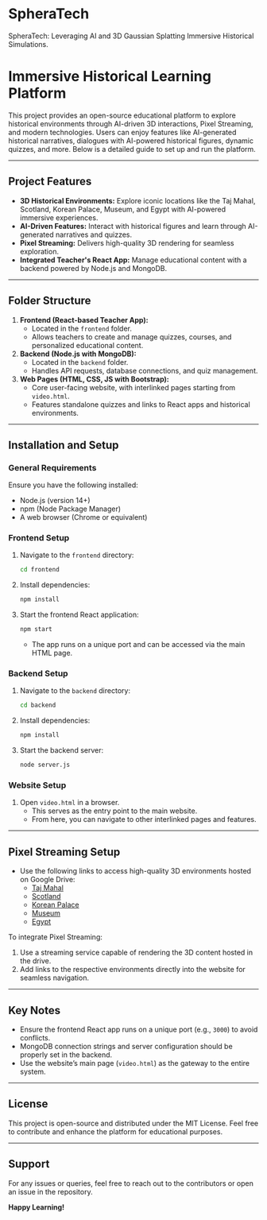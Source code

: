 # SpheraTech
SpheraTech: Leveraging AI and 3D Gaussian Splatting Immersive Historical Simulations.

# Immersive Historical Learning Platform

This project provides an open-source educational platform to explore historical environments through AI-driven 3D interactions, Pixel Streaming, and modern technologies. Users can enjoy features like AI-generated historical narratives, dialogues with AI-powered historical figures, dynamic quizzes, and more. Below is a detailed guide to set up and run the platform.

---

## **Project Features**
- **3D Historical Environments:** Explore iconic locations like the Taj Mahal, Scotland, Korean Palace, Museum, and Egypt with AI-powered immersive experiences.
- **AI-Driven Features:** Interact with historical figures and learn through AI-generated narratives and quizzes.
- **Pixel Streaming:** Delivers high-quality 3D rendering for seamless exploration.
- **Integrated Teacher's React App:** Manage educational content with a backend powered by Node.js and MongoDB.

---

## **Folder Structure**
1. **Frontend (React-based Teacher App):**
   - Located in the `frontend` folder.
   - Allows teachers to create and manage quizzes, courses, and personalized educational content.
2. **Backend (Node.js with MongoDB):**
   - Located in the `backend` folder.
   - Handles API requests, database connections, and quiz management.
3. **Web Pages (HTML, CSS, JS with Bootstrap):**
   - Core user-facing website, with interlinked pages starting from `video.html`.
   - Features standalone quizzes and links to React apps and historical environments.

---

## **Installation and Setup**

### **General Requirements**
Ensure you have the following installed:
- Node.js (version 14+)
- npm (Node Package Manager)
- A web browser (Chrome or equivalent)

### **Frontend Setup**
1. Navigate to the `frontend` directory:
   ```bash
   cd frontend
   ```
2. Install dependencies:
   ```bash
   npm install
   ```
3. Start the frontend React application:
   ```bash
   npm start
   ```
   - The app runs on a unique port and can be accessed via the main HTML page.

### **Backend Setup**
1. Navigate to the `backend` directory:
   ```bash
   cd backend
   ```
2. Install dependencies:
   ```bash
   npm install
   ```
3. Start the backend server:
   ```bash
   node server.js
   ```

### **Website Setup**
1. Open `video.html` in a browser. 
   - This serves as the entry point to the main website.
   - From here, you can navigate to other interlinked pages and features.

---

## **Pixel Streaming Setup**
- Use the following links to access high-quality 3D environments hosted on Google Drive:
  - [Taj Mahal](https://drive.google.com/drive/folders/1cg-H7EhzbzjNxDtPr0MgNJIO7ip-G5R5?usp=sharing)
  - [Scotland](https://drive.google.com/drive/folders/1UjvQw9nKKw0QWxmeT0-III6VB1MM_O8c?usp=sharing)
  - [Korean Palace](https://drive.google.com/drive/folders/1THGIK584NW8exFPb3jtLP_hZ1D2rYYBw?usp=sharing)
  - [Museum](https://drive.google.com/drive/folders/1ZdiYjmUn4z0ygF9XOkA01PYGXI4z0Gt2?usp=sharing)
  - [Egypt](https://drive.google.com/drive/folders/1A1yFs2RAoUPhXS-VUMp9jjj2el7amvnJ?usp=sharing)

To integrate Pixel Streaming:
1. Use a streaming service capable of rendering the 3D content hosted in the drive.
2. Add links to the respective environments directly into the website for seamless navigation.

---

## **Key Notes**
- Ensure the frontend React app runs on a unique port (e.g., `3000`) to avoid conflicts.
- MongoDB connection strings and server configuration should be properly set in the backend.
- Use the website’s main page (`video.html`) as the gateway to the entire system.

---

## **License**
This project is open-source and distributed under the MIT License. Feel free to contribute and enhance the platform for educational purposes.

---

## **Support**
For any issues or queries, feel free to reach out to the contributors or open an issue in the repository.

**Happy Learning!**
